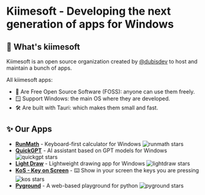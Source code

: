 # Kiimesoft - Developing the next generation of apps for Windows

## 🧬 What's kiimesoft

Kiimesoft is an open source organization created by [@dubisdev](https://github.com/dubisdev) to host and maintain a bunch of apps.

All kiimesoft apps:

- 🤝 Are Free Open Source Software (FOSS): anyone can use them freely.
- 🪟 Support Windows: the main OS where they are developed.
- 🛠️ Are built with Tauri: which makes them small and fast.

## ✨ Our Apps

- [**RunMath**](https://github.com/kiimesoft/runmath) - Keyboard-first calculator for Windows ![runmath stars](https://img.shields.io/github/stars/kiimesoft/runmath?style=social)
- [**QuickGPT**](https://github.com/kiimesoft/QuickGPT) - AI assistant based on GPT models for Windows ![quickgpt stars](https://img.shields.io/github/stars/kiimesoft/quickgpt?style=social)
- [**Light Draw**](https://github.com/kiimesoft/lightdraw) - Lightweight drawing app for Windows ![lightdraw stars](https://img.shields.io/github/stars/kiimesoft/lightdraw?style=social)
- [**KoS - Key on Screen**](https://github.com/kiimesoft/key-on-screen) - ⌨️ Show in your screen the keys you are pressing ![kos stars](https://img.shields.io/github/stars/kiimesoft/key-on-screen?style=social)
- [**Pyground**](https://github.com/kiimesoft/pyground) - A web-based playground for python ![pyground stars](https://img.shields.io/github/stars/kiimesoft/pyground?style=social)
